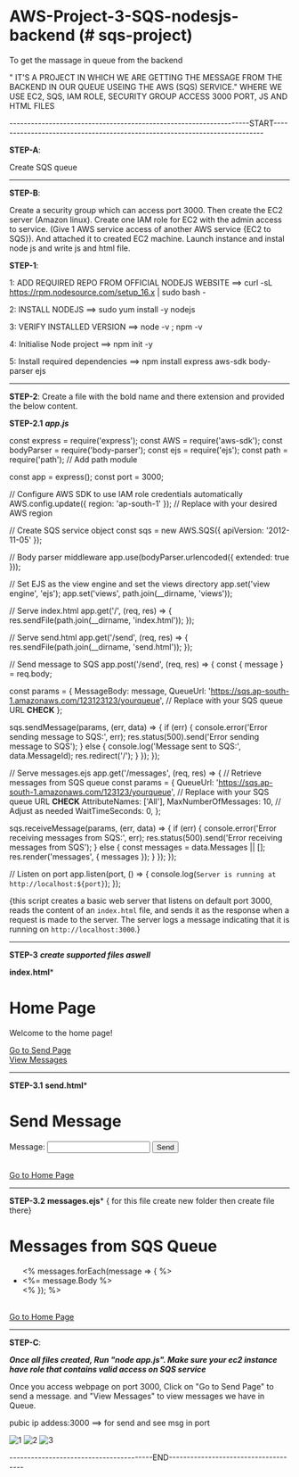 # AWS-Project-3-SQS-nodesjs-backend  (# sqs-project)
To get the massage in queue from the backend 

" IT'S A PROJECT IN WHICH WE ARE GETTING THE MESSAGE FROM THE BACKEND IN OUR QUEUE USEING THE AWS (SQS) SERVICE."
WHERE WE USE EC2, SQS, IAM ROLE, SECURITY GROUP ACCESS 3000 PORT, JS AND HTML FILES

-------------------------------------------------------------------START---------------------------------------------------------------------------

  **STEP-A**:

Create SQS queue

-------------------------------------------------------------------------------------------------------------------------------------------------------------------------------------------------------------------

  **STEP-B**:

Create a security group which can access port 3000. 
Then create the EC2 server (Amazon linux).
Create one IAM role for EC2 with the admin access to service. (Give 1 AWS service access of another AWS service {EC2 to SQS}). And attached it to created EC2 machine.
Launch instance and instal node js and write js and html file.

**STEP-1**:

1: ADD REQUIRED REPO FROM OFFICIAL NODEJS WEBSITE ==>  curl -sL https://rpm.nodesource.com/setup_16.x | sudo bash -

2: INSTALL NODEJS  ==>  sudo yum install -y nodejs

3: VERIFY INSTALLED VERSION  ==> node -v ; npm -v

4: Initialise Node project ==>  npm init -y

5: Install required dependencies  ==>  npm install express aws-sdk body-parser ejs

---------------------------------------------------------------------------------------------------------------------------

**STEP-2**: Create a file with the bold name and there extension and provided the below content.

 **STEP-2.1**         ***app.js***
 
const express = require('express');
const AWS = require('aws-sdk');
const bodyParser = require('body-parser');
const ejs = require('ejs');
const path = require('path'); // Add path module

const app = express();
const port = 3000;

// Configure AWS SDK to use IAM role credentials automatically
AWS.config.update({ region: 'ap-south-1' }); // Replace with your desired AWS region  

// Create SQS service object
const sqs = new AWS.SQS({ apiVersion: '2012-11-05' });

// Body parser middleware
app.use(bodyParser.urlencoded({ extended: true }));

// Set EJS as the view engine and set the views directory
app.set('view engine', 'ejs');
app.set('views', path.join(__dirname, 'views'));

// Serve index.html
app.get('/', (req, res) => {
  res.sendFile(path.join(__dirname, 'index.html'));
});

// Serve send.html
app.get('/send', (req, res) => {
  res.sendFile(path.join(__dirname, 'send.html'));
});

// Send message to SQS
app.post('/send', (req, res) => {
  const { message } = req.body;

  const params = {
    MessageBody: message,
    QueueUrl: 'https://sqs.ap-south-1.amazonaws.com/123123123/yourqueue', // Replace with your SQS queue URL    **CHECK**
  };


  sqs.sendMessage(params, (err, data) => {
    if (err) {
      console.error('Error sending message to SQS:', err);
      res.status(500).send('Error sending message to SQS');
    } else {
      console.log('Message sent to SQS:', data.MessageId);
      res.redirect('/');
    }
  });
});

// Serve messages.ejs
app.get('/messages', (req, res) => {
  // Retrieve messages from SQS queue
  const params = {
    QueueUrl: 'https://sqs.ap-south-1.amazonaws.com/123123/yourqueue', // Replace with your SQS queue URL  **CHECK**
    AttributeNames: ['All'],
    MaxNumberOfMessages: 10, // Adjust as needed
    WaitTimeSeconds: 0,
  };

  sqs.receiveMessage(params, (err, data) => {
    if (err) {
      console.error('Error receiving messages from SQS:', err);
      res.status(500).send('Error receiving messages from SQS');
    } else {
      const messages = data.Messages || [];
      res.render('messages', { messages });
    }
  });
});


// Listen on port
app.listen(port, () => {
  console.log(`Server is running at http://localhost:${port}`);
});


{this script creates a basic web server that listens on default port 3000, reads the content of an `index.html` file, and sends it as the response when a request is made to the server. The server logs a message indicating that it is running on `http://localhost:3000`.}

-----------------------------------------------------------
**STEP-3**
***create supported files aswell***

  **index.html***

<!DOCTYPE html>
<html lang="en">
<head>
  <meta charset="UTF-8">
  <meta name="viewport" content="width=device-width, initial-scale=1.0">
  <title>SQS Example</title>
</head>
<body>
  <h1>Home Page</h1>
  <p>Welcome to the home page!</p>
  <a href="/send">Go to Send Page</a>
  <br>
  <a href="/messages">View Messages</a>
</body>
</html>

-------------------------------------------------------------------
**STEP-3.1**
  **send.html***

<!DOCTYPE html>
<html lang="en">
<head>
  <meta charset="UTF-8">
  <meta name="viewport" content="width=device-width, initial-scale=1.0">
  <title>SQS Example</title>
</head>
<body>
  <h1>Send Message</h1>
  <form action="/send" method="post">
    <label for="message">Message:</label>
    <input type="text" id="message" name="message" required>
    <button type="submit">Send</button>
  </form>
  <br>
  <a href="/">Go to Home Page</a>
</body>
</html>

------------------------------------------------------------------------------
**STEP-3.2**
**messages.ejs***  { for this file create new folder then create file there}

<!DOCTYPE html>
<html lang="en">
<head>
  <meta charset="UTF-8">
  <meta name="viewport" content="width=device-width, initial-scale=1.0">
  <title>SQS Example</title>
</head>
<body>
  <h1>Messages from SQS Queue</h1>
  <ul>
    <% messages.forEach(message => { %>
      <li><%= message.Body %></li>
    <% }); %>
  </ul>
  <br>
  <a href="/">Go to Home Page</a>
</body>
</html>

-------------------------------------------------------------------------------------------------------------------------------------------------------------------------------------------------------------------

**STEP-C**:

***Once all files created, Run "node app.js". Make sure your ec2 instance have role that contains valid access on SQS service***

Once you access webpage on port 3000, Click on "Go to Send Page" to send a message. and "View Messages" to view messages we have in Queue.

pubic ip addess:3000 ==> for send and see msg in port

![1](https://github.com/user-attachments/assets/6158c63b-6245-4d2a-bcda-9d65206a056e)
![2](https://github.com/user-attachments/assets/fbeb2e5c-aa4b-4e69-9eb5-a3bbef1aba75)
![3](https://github.com/user-attachments/assets/b47afb02-18bd-46e4-817a-fa13a3f7a8f5)

----------------------------------------END-------------------------------------

